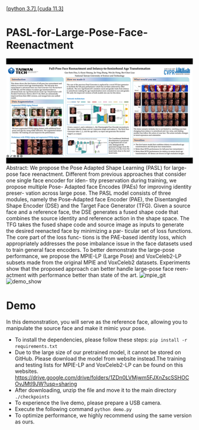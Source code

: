 [[python 3.7]](https://www.python.org/downloads/release/python-370/),[[cuda 11.3]](https://pytorch.org/get-started/previous-versions/)
# PASL-for-Large-Pose-Face-Reenactment
![poster](https://github.com/theohsiung/CVPR-LargePoseFaceReenactment/blob/main/poster.png)
Abstract: We propose the Pose Adapted Shape Learning (PASL)
for large-pose face reenactment. Different from previous
approaches that consider one single face encoder for iden-
tity preservation during training, we propose multiple Pose-
Adapted face Encodes (PAEs) for improving identity preser-
vation across large pose. The PASL model consists of three
modules, namely the Pose-Adapted face Encoder (PAE), the
Disentangled Shape Encoder (DSE) and the Target Face
Generator (TFG). Given a source face and a reference face,
the DSE generates a fused shape code that combines the
source identity and reference action in the shape space. The
TFG takes the fused shape code and source image as inputs
to generate the desired reenacted face by minimizing a par-
ticular set of loss functions. The core part of the loss func-
tions is the PAE-based identity loss, which appropriately
addresses the pose imbalance issue in the face datasets used
to train general face encoders. To better demonstrate the
large-pose performance, we propose the MPIE-LP (Large
Pose) and VoxCeleb2-LP subsets made from the original
MPIE and VoxCeleb2 datasets. Experiments show that the
proposed approach can better handle large-pose face reen-
actment with performance better than state of the art.
![mpie_git](https://user-images.githubusercontent.com/127723538/224975580-e78dd2f1-edd8-45c1-bb2a-69f86e9ad39e.png)
![demo_show](https://user-images.githubusercontent.com/127723538/224976806-12ca10aa-1c1e-4cb0-9804-c931e5c1bc7f.gif)
# Demo
In this demonstration, you will serve as the reference face, allowing you to manipulate the source face and make it mimic your pose.
- To install the dependencies, please follow these steps:
`pip install -r requirements.txt` 
- Due to the large size of our pretrained model, it cannot be stored on GitHub. Please download the model from website instead.The training and testing lists for MPIE-LP and VoxCeleb2-LP can be found on this websites.
https://drive.google.com/drive/folders/1ZDn0LVMjwm5FJXnZscSSHOCOvJMtI9JW?usp=sharing
- After downloading, unzip the file and move it to the main directory `./checkpoints` 
- To experience the live demo, please prepare a USB camera.
- Execute the following command `python demo.py`
- To optimize performance, we highly recommend using the same version as ours.

